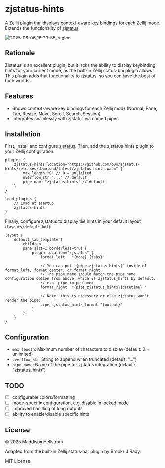 # zjstatus-hints

A [Zellij](https://github.com/zellij-org/zellij) plugin that displays context-aware key bindings for each Zellij mode. Extends the functionality of [zjstatus](https://github.com/dj95/zjstatus).

![2025-06-06_16-23-55_region](https://github.com/user-attachments/assets/cfb93423-f37c-410a-aca9-a49290312d0e)

## Rationale

Zjstatus is an excellent plugin, but it lacks the ability to display keybinding hints for your current mode, as the built-in Zellij status-bar plugin allows. This plugin adds that functionality to zjstatus, so you can have the best of both worlds.

## Features

- Shows context-aware key bindings for each Zellij mode (Normal, Pane, Tab, Resize, Move, Scroll, Search, Session)
- Integrates seamlessly with zjstatus via named pipes

## Installation

First, install and configure [zjstatus](https://github.com/dj95/zjstatus). Then, add the zjstatus-hints plugin to your Zellij configuration:

```kdl
plugins {
    zjstatus-hints location="https://github.com/b0o/zjstatus-hints/releases/download/latest/zjstatus-hints.wasm" {
        max_length "0" // 0 = unlimited
        overflow_str "..." // default
        pipe_name "zjstatus_hints" // default
    }
}

load_plugins {
    // Load at startup
    zjstatus-hints
}
```

Finally, configure zjstatus to display the hints in your default layout (`layouts/default.kdl`):

```kdl
layout {
    default_tab_template {
        children
        pane size=1 borderless=true {
            plugin location="zjstatus" {
                format_left   "{mode} {tabs}"

                // You can put `{pipe_zjstatus_hints}` inside of format_left, format_center, or format_right.
                // The pipe name should match the pipe_name configuration option from above, which is zjstatus_hints by default.
                // e.g. pipe_<pipe_name>
                format_right  "{pipe_zjstatus_hints}{datetime} " 

                // Note: this is necessary or else zjstatus won't render the pipe:
                pipe_zjstatus_hints_format "{output}"
            }
        }
    }
}
```

## Configuration

- `max_length`: Maximum number of characters to display (default: 0 = unlimited)
- `overflow_str`: String to append when truncated (default: "...")
- `pipe_name`: Name of the pipe for zjstatus integration (default: "zjstatus_hints")

## TODO

- [ ] configurable colors/formatting
- [ ] mode-specific configuration, e.g. disable in locked mode
- [ ] improved handling of long outputs
- [ ] ability to enable/disable specific hints

## License

&copy; 2025 Maddison Hellstrom

Adapted from the built-in Zellij status-bar plugin by Brooks J Rady.

MIT License
